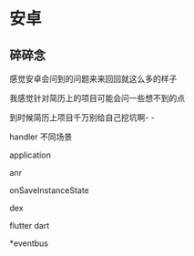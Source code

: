 # 安卓

## 碎碎念

感觉安卓会问到的问题来来回回就这么多的样子

我感觉针对简历上的项目可能会问一些想不到的点

到时候简历上项目千万别给自己挖坑啊- -



handler 不同场景

application

anr

onSaveInstanceState

dex

flutter dart

\*eventbus



